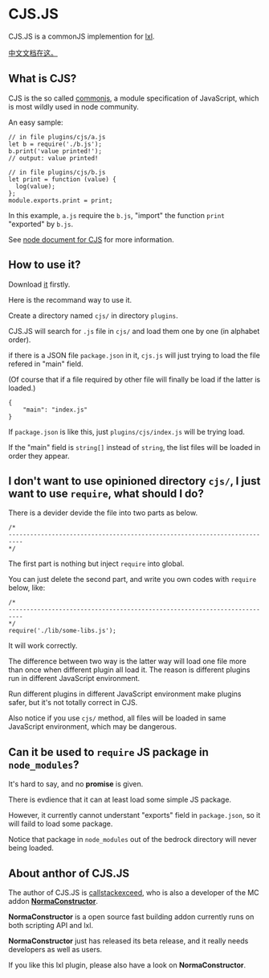 # CJS.JS

CJS.JS is a commonJS implemention for [lxl](https://lxl.litetitle.com/).

[中文文档在这。](./README-zh.md)

## What is CJS?

CJS is the so called [commonjs](http://wiki.commonjs.org/wiki/Modules/1.1.1), a module specification of JavaScript, which is most wildly used in node community.

An easy sample:

```JS
// in file plugins/cjs/a.js
let b = require('./b.js');
b.print('value printed!');
// output: value printed!

// in file plugins/cjs/b.js
let print = function (value) {
  log(value);
};
module.exports.print = print;

```

In this example, `a.js` require the `b.js`, "import" the function `print` "exported" by `b.js`.

See [node document for CJS](https://nodejs.org/api/modules.html) for more information.

## How to use it?

Download [it](https://github.com/callstackexceed/cjs.js/raw/main/cjs.js) firstly.

Here is the recommand way to use it.

Create a directory named `cjs/` in directory `plugins`.

CJS.JS will search for `.js` file in `cjs/` and load them one by one (in alphabet order).

if there is a JSON file `package.json` in it, `cjs.js` will just trying to load the file refered in "main" field.

(Of course that if a file required by other file will finally be load if the latter is loaded.)

```JS
{
	"main": "index.js"
}

```

If `package.json` is like this, just `plugins/cjs/index.js` will be trying load.

If the "main" field is `string[]` instead of `string`, the list files will be loaded in order they appear.

## I don't want to use opinioned directory `cjs/`, I just want to use `require`, what should I do?

There is a devider devide the file into two parts as below.
```JS
/*
--------------------------------------------------------------------------
*/
```

The first part is nothing but inject `require` into global.

You can just delete the second part, and write you own codes with `require` below, like:

```JS
/*
--------------------------------------------------------------------------
*/
require('./lib/some-libs.js');
```
It will work correctly.

The difference between two way is the latter way will load one file more than once when different plugin all load it. The reason is different plugins run in different JavaScript environment.

Run different plugins in different JavaScript environment make plugins safer, but it's not totally correct in CJS.

Also notice if you use `cjs/` method, all files will be loaded in same JavaScript environment, which may be dangerous.

## Can it be used to `require` JS package in `node_modules`?

It's hard to say, and no **promise** is given.

There is evdience that it can at least load some simple JS package.

However, it currently cannot understant "exports" field in `package.json`, so it will faild to load some package.

Notice that package in `node_modules` out of the bedrock directory will never being loaded.

## About anthor of CJS.JS

The author of CJS.JS is [callstackexceed](https://github.com/callstackexceed), who is also a developer of the MC addon [**NormaConstructor**](https://github.com/NorthernOceanS/NormaConstructor).

**NormaConstructor** is a open source fast building addon currently runs on both scripting API and lxl.

**NormaConstructor** just has released its beta release, and it really needs developers as well as users.

If you like this lxl plugin, please also have a look on **NormaConstructor**.
